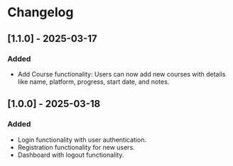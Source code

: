# Changelog

## [1.1.0] - 2025-03-17

### Added

- Add Course functionality: Users can now add new courses with details like name, platform, progress, start date, and notes.

## [1.0.0] - 2025-03-18

### Added

- Login functionality with user authentication.
- Registration functionality for new users.
- Dashboard with logout functionality.
